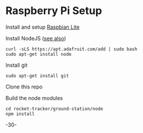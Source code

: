 # Raspberry Pi Setup

Install and setup [Raspbian Lite](https://www.raspberrypi.org/downloads/raspbian/)

Install NodeJS ([see also](https://learn.adafruit.com/node-embedded-development/installing-node-dot-js))

    curl -sLS https://apt.adafruit.com/add | sudo bash
    sudo apt-get install node

Install git

    sudo apt-get install git

Clone this repo

Build the node modules

    cd rocket-tracker/ground-station/node
    npm install

-30-
